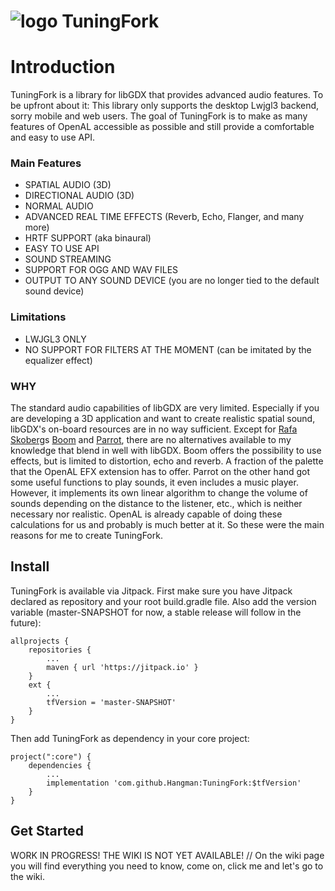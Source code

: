 # ![logo](https://github.com/Hangman/TuningFork/blob/master/logo.png) TuningFork

# Introduction
TuningFork is a library for libGDX that provides advanced audio features. To be upfront about it: This library only supports the desktop Lwjgl3 backend, sorry mobile and web users. The goal of TuningFork is to make as many features of OpenAL accessible as possible and still provide a comfortable and easy to use API.

### Main Features
* SPATIAL AUDIO (3D)
* DIRECTIONAL AUDIO (3D)
* NORMAL AUDIO
* ADVANCED REAL TIME EFFECTS (Reverb, Echo, Flanger, and many more)
* HRTF SUPPORT (aka binaural)
* EASY TO USE API
* SOUND STREAMING
* SUPPORT FOR OGG AND WAV FILES
* OUTPUT TO ANY SOUND DEVICE (you are no longer tied to the default sound device)

### Limitations
* LWJGL3 ONLY
* NO SUPPORT FOR FILTERS AT THE MOMENT (can be imitated by the equalizer effect)

### WHY
The standard audio capabilities of libGDX are very limited. Especially if you are developing a 3D application and want to create realistic spatial sound, libGDX's on-board resources are in no way sufficient.
Except for [Rafa Skoberg](https://github.com/rafaskb)s [Boom](https://github.com/rafaskb/Parrot) and [Parrot](https://github.com/rafaskb/Parrot), there are no alternatives available to my knowledge that blend in well with libGDX.
Boom offers the possibility to use effects, but is limited to distortion, echo and reverb. A fraction of the palette that the OpenAL EFX extension has to offer.
Parrot on the other hand got some useful functions to play sounds, it even includes a music player. However, it implements its own linear algorithm to change the volume of sounds depending on the distance to the listener, etc., which is neither necessary nor realistic. OpenAL is already capable of doing these calculations for us and probably is much better at it.
So these were the main reasons for me to create TuningFork.

## Install
TuningFork is available via Jitpack.
First make sure you have Jitpack declared as repository and your root build.gradle file. Also add the version variable (master-SNAPSHOT for now, a stable release will follow in the future):
```
allprojects {
	repositories {
		...
		maven { url 'https://jitpack.io' }
	}
	ext {
        ...
        tfVersion = 'master-SNAPSHOT'
    }
}
```

Then add TuningFork as dependency in your core project: 

```
project(":core") {
    dependencies {
    	...
        implementation 'com.github.Hangman:TuningFork:$tfVersion'
    }
}
```

## Get Started
WORK IN PROGRESS! THE WIKI IS NOT YET AVAILABLE!
// On the wiki page you will find everything you need to know, come on, click me and let's go to the wiki.
